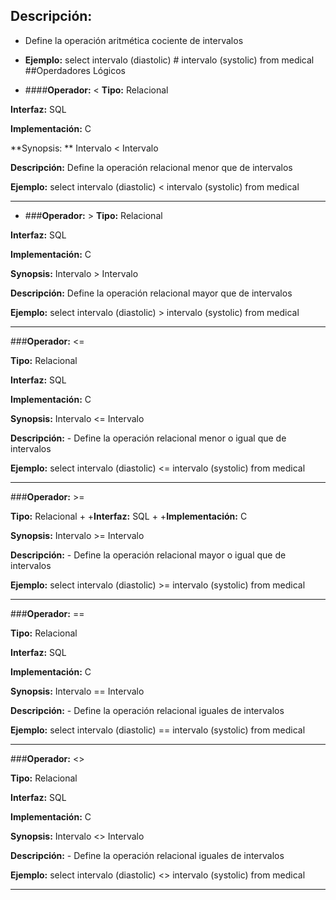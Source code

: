 ## **Descripción:** 
- Define la operación aritmética cociente de intervalos

- **Ejemplo:** select intervalo (diastolic) # intervalo (systolic) from medical
##Operdadores Lógicos
- ####**Operador:** <
**Tipo:** Relacional

 **Interfaz:** SQL

 **Implementación:** C

 **Synopsis: **
Intervalo < Intervalo

 **Descripción:** Define la operación relacional menor que de intervalos

 **Ejemplo:** select intervalo (diastolic) < intervalo (systolic) from medical

 ***

- ###**Operador:** >
**Tipo:** Relacional

 **Interfaz:** SQL
 
 **Implementación:** C
 
 **Synopsis:**
Intervalo > Intervalo

 **Descripción:** Define la operación relacional mayor que de intervalos

 **Ejemplo:** select intervalo (diastolic) > intervalo (systolic) from medical

 ***
###**Operador:** <=

 **Tipo:** Relacional

 **Interfaz:** SQL

 **Implementación:** C

 **Synopsis:** Intervalo <= Intervalo

 **Descripción:** - Define la operación relacional menor o igual que de intervalos

 **Ejemplo:** select intervalo (diastolic) <= intervalo (systolic) from medical
 * * *
###**Operador:** >=

 **Tipo:** Relacional
+
+**Interfaz:** SQL
+
+**Implementación:** C

 **Synopsis:**
Intervalo >= Intervalo

 **Descripción:** - Define la operación relacional mayor o igual que de intervalos

 **Ejemplo:** select intervalo (diastolic) >= intervalo (systolic) from medical
 * * *
 ###**Operador:** ==
 
 **Tipo:** Relacional

 **Interfaz:** SQL

 **Implementación:** C

 **Synopsis:** Intervalo == Intervalo

 **Descripción:** - Define la operación relacional iguales de intervalos

 **Ejemplo:** select intervalo (diastolic) == intervalo (systolic) from medical
 * * *
###**Operador:** <>

 **Tipo:** Relacional

 **Interfaz:** SQL

 **Implementación:** C

 **Synopsis:** Intervalo <> Intervalo
 
 **Descripción:** - Define la operación relacional iguales de intervalos
 
 **Ejemplo:** select intervalo (diastolic) <> intervalo (systolic) from medical
 * * *
